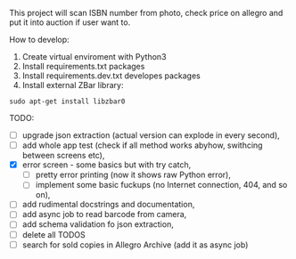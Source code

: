 This project will scan ISBN number from photo, check price on allegro and put it into auction if
user want to.

How to develop:

1) Create virtual enviroment with Python3
2) Install requirements.txt packages
3) Install requirements.dev.txt developes packages
4) Install external ZBar library:

```
sudo apt-get install libzbar0
```

TODO:
 - [ ] upgrade json extraction (actual version can explode in every second),
 - [ ] add whole app test (check if all method works abyhow, swithcing between screens etc),
 - [x] error screen - some basics but with try catch,
   - [ ] pretty error printing (now it shows raw Python error),
   - [ ] implement some basic fuckups (no Internet connection, 404, and so on),
 - [ ] add rudimental docstrings and documentation,
 - [ ] add async job to read barcode from camera,
 - [ ] add schema validation fo json extraction,
 - [ ] delete all TODOS
 - [ ] search for sold copies in Allegro Archive (add it as async job)
